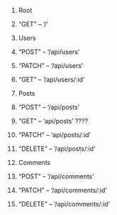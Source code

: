 1.	Root
  1.	“GET” – ‘/’

2.	Users
  1.	“POST” – ‘/api/users’
  2.	“PATCH” – ‘/api/users’
  3.	“GET” – ‘/api/users/:id’

3.	Posts
  1.	“POST” – ‘/api/posts’
  2.	“GET” – ‘api/posts’   ????
  3.	“PATCH” – ‘api/posts/:id’
  4.	“DELETE” – ‘/api/posts/:id’

4.	Comments
  1.	“POST” – ‘/api/comments’
  2.	“PATCH” – ‘/api/comments/:id’
  3.	“DELETE” – ‘/api/comments/:id’

